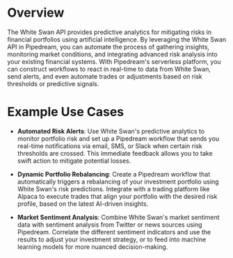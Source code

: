 # Overview

The White Swan API provides predictive analytics for mitigating risks in financial portfolios using artificial intelligence. By leveraging the White Swan API in Pipedream, you can automate the process of gathering insights, monitoring market conditions, and integrating advanced risk analysis into your existing financial systems. With Pipedream's serverless platform, you can construct workflows to react in real-time to data from White Swan, send alerts, and even automate trades or adjustments based on risk thresholds or predictive signals.

# Example Use Cases

- **Automated Risk Alerts**: Use White Swan's predictive analytics to monitor portfolio risk and set up a Pipedream workflow that sends you real-time notifications via email, SMS, or Slack when certain risk thresholds are crossed. This immediate feedback allows you to take swift action to mitigate potential losses.

- **Dynamic Portfolio Rebalancing**: Create a Pipedream workflow that automatically triggers a rebalancing of your investment portfolio using White Swan's risk predictions. Integrate with a trading platform like Alpaca to execute trades that align your portfolio with the desired risk profile, based on the latest AI-driven insights.

- **Market Sentiment Analysis**: Combine White Swan's market sentiment data with sentiment analysis from Twitter or news sources using Pipedream. Correlate the different sentiment indicators and use the results to adjust your investment strategy, or to feed into machine learning models for more nuanced decision-making.
